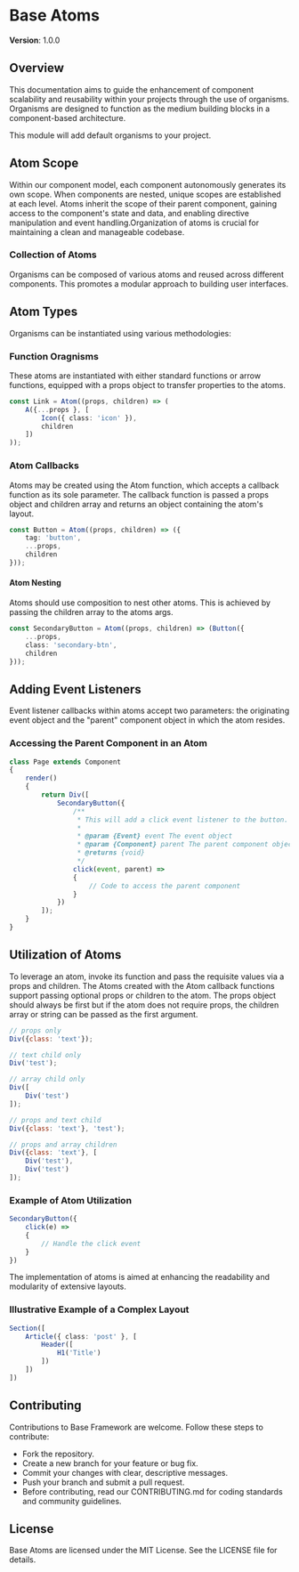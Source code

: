 # Base Atoms

**Version**: 1.0.0

## Overview
This documentation aims to guide the enhancement of component scalability and reusability within your projects through the use of organisms. Organisms are designed to function as the medium building blocks in a component-based architecture.

This module will add default organisms to your project.

## Atom Scope
Within our component model, each component autonomously generates its own scope. When components are nested, unique scopes are established at each level. Atoms inherit the scope of their parent component, gaining access to the component's state and data, and enabling directive manipulation and event handling.Organization of atoms is crucial for maintaining a clean and manageable codebase.

### Collection of Atoms
Organisms can be composed of various atoms and reused across different components. This promotes a modular approach to building user interfaces.

## Atom Types
Organisms can be instantiated using various methodologies:

### Function Oragnisms
These atoms are instantiated with either standard functions or arrow functions, equipped with a props object to transfer properties to the atoms.

```typescript
const Link = Atom((props, children) => (
    A({...props }, [
        Icon({ class: 'icon' }),
        children
    ])
));
```

### Atom Callbacks
Atoms may be created using the Atom function, which accepts a callback function as its sole parameter. The callback function is passed a props object and children array and returns an object containing the atom's layout.

```typescript
const Button = Atom((props, children) => ({
    tag: 'button',
    ...props,
    children
}));
```

#### Atom Nesting
Atoms should use composition to nest other atoms. This is achieved by passing the children array to the atoms args.

```typescript
const SecondaryButton = Atom((props, children) => (Button({
    ...props,
    class: 'secondary-btn',
    children
}));
```

## Adding Event Listeners
Event listener callbacks within atoms accept two parameters: the originating event object and the "parent" component object in which the atom resides.

### Accessing the Parent Component in an Atom
```typescript
class Page extends Component
{
    render()
    {
        return Div([
            SecondaryButton({
                /**
                 * This will add a click event listener to the button.
                 *
                 * @param {Event} event The event object
                 * @param {Component} parent The parent component object
                 * @returns {void}
                 */
                click(event, parent) =>
                {
                    // Code to access the parent component
                }
            })
        ]);
    }
}
```

## Utilization of Atoms
To leverage an atom, invoke its function and pass the requisite values via a props and children. The Atoms created with the Atom callback functions support passing optional props or children to the atom. The props object should always be first but if the atom does not require props, the children array or string can be passed as the first argument.

```javascript
// props only
Div({class: 'text'});

// text child only
Div('test');

// array child only
Div([
    Div('test')
]);

// props and text child
Div({class: 'text'}, 'test');

// props and array children
Div({class: 'text'}, [
    Div('test'),
    Div('test')
]);
```

### Example of Atom Utilization
```typescript
SecondaryButton({
    click(e) =>
    {
        // Handle the click event
    }
})
```

The implementation of atoms is aimed at enhancing the readability and modularity of extensive layouts.

### Illustrative Example of a Complex Layout
```typescript
Section([
    Article({ class: 'post' }, [
        Header([
            H1('Title')
        ])
    ])
])
```

## Contributing

Contributions to Base Framework are welcome. Follow these steps to contribute:

- Fork the repository.
- Create a new branch for your feature or bug fix.
- Commit your changes with clear, descriptive messages.
- Push your branch and submit a pull request.
- Before contributing, read our CONTRIBUTING.md for coding standards and community guidelines.

## License

Base Atoms are licensed under the MIT License. See the LICENSE file for details.

